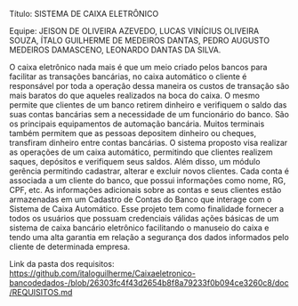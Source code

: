 Título: SISTEMA DE CAIXA ELETRÔNICO

Equipe: JEISON DE OLIVEIRA AZEVEDO, LUCAS VINÍCIUS OLIVEIRA SOUZA, ÍTALO GUILHERME DE MEDEIROS DANTAS, PEDRO AUGUSTO MEDEIROS DAMASCENO, LEONARDO DANTAS DA SILVA.

  O caixa eletrônico nada mais é que um meio criado pelos bancos para facilitar as transações bancárias, no caixa automático o cliente é responsável por toda a operação dessa maneira os custos de transação são mais baratos do que aqueles realizados na boca do caixa. O mesmo permite que clientes de um banco retirem dinheiro e verifiquem o saldo das suas contas bancárias sem a necessidade de um funcionário do banco. São os principais equipamentos de automação bancária. Muitos terminais também permitem que as pessoas depositem dinheiro ou cheques, transfiram dinheiro entre contas bancárias. 
  O sistema proposto visa realizar as operações de um caixa automático, permitindo que clientes realizem saques, depósitos e verifiquem seus saldos. Além disso, um módulo gerência permitindo cadastrar, alterar e excluir novos clientes. Cada conta é associada a um cliente do banco, que possui informações como nome, RG, CPF, etc. As informações adicionais sobre as contas e seus clientes estão armazenadas em um Cadastro de Contas do Banco que interage com o Sistema de Caixa Automático. 
  Esse projeto tem como finalidade fornecer a todos os usuários que possuam credenciais válidas ações básicas de um sistema de caixa bancário eletrônico facilitando o manuseio do caixa e tendo uma alta garantia em relação a segurança dos dados informados pelo cliente de determinada empresa.

Link da pasta dos requisitos: https://github.com/italoguilherme/Caixaeletronico-bancodedados-/blob/26303fc4f43d2654b8f8a79233f0b094ce3260c8/doc/REQUISITOS.md
